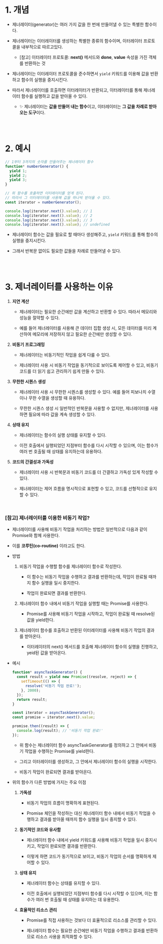 # 1. 개념

- 제너레이터(generator)는 여러 가지 값을 한 번에 만들어낼 수 있는 특별한 함수이다.

- 제너레이터는 이터레이터를 생성하는 특별한 종류의 함수이며, 이터레이터 프로토콜을 내부적으로 따르고있다.

  - [참고] 이터레이터 프로토콜: **next()** 메서드와 **done**, **value** 속성을 가진 객체를 반환하는 것

- 제너레이터는 이터레이터 프로토콜을 준수하면서 `yield` 키워드를 이용해 값을 반환하고 함수의 실행을 중지시킨다.

- 따라서 제너레이터를 호출하면 이터레이터가 반환되고, 이터레이터를 통해 제너레이터 함수를 실행하고 값을 받아올 수 있다.

  - ✨ 제너레이터는 **값을 만들어 내는 함수**이고, 이터레이터는 **그 값을 차례로 받아오는 도구**이다.

<br /><br />

# 2. 예시

```javascript
// 1부터 3까지의 숫자를 만들어주는 제너레이터 함수
function* numberGenerator() {
  yield 1;
  yield 2;
  yield 3;
}

// 위 함수를 호출하면 이터레이터를 얻게 된다.
// 따라서 그 이터레이터를 사용해 값을 하나씩 받아올 수 있다.
const iterator = numberGenerator();

console.log(iterator.next().value); // 1
console.log(iterator.next().value); // 2
console.log(iterator.next().value); // 3
console.log(iterator.next().value); // undefined
```

- 제너레이터 함수는 값을 필요로 할 때마다 생성해주고, `yield` 키워드를 통해 함수의 실행을 중지시킨다.

- 그래서 반복문 없이도 필요한 값들을 차례로 만들어낼 수 있다.

<br /><br />

# 3. 제너레이터를 사용하는 이유

1. **지연 계산**

    - 제너레이터는 필요한 순간에만 값을 계산하고 반환할 수 있다. 따라서 메모리와 성능을 절약할 수 있다.

    - 예를 들어 제너레이터를 사용해 큰 데이터 집합 생성 시, 모든 데이터를 미리 계산하여 메모리에 저장하지 않고 필요한 순간에만 생성할 수 있다. <br />

2. **비동기 프로그래밍**

    - 제너레이터는 비동기적인 작업을 쉽게 다룰 수 있다.

    - 제너레이터 사용 시 비동기 작업을 동기적으로 보이도록 제어할 수 있고, 비동기 코드를 더 읽기 쉽고 관리하기 쉽게 만들 수 있다. <br />

3. **무한한 시퀀스 생성**

    - 제너레이터 사용 시 무한한 시퀀스를 생성할 수 있다. 예를 들어 피보나치 수열이나 무한 수열을 생성할 때 유용하다.

    - 무한한 시퀀스 생성 시 일반적인 반복문을 사용할 수 없지만, 제너레이터를 사용하면 필요에 따라 값을 계속 생성할 수 있다. <br />

4. **상태 유지**

    - 제너레이터는 함수의 실행 상태를 유지할 수 있다.

    - 이전 호출에서 실행되었던 지점부터 함수를 다시 시작할 수 있으며, 이는 함수가 여러 번 호출될 때 상태를 유지하는데 유용하다. <br />

5. **코드의 간결성과 가독성**

    - 제너레이터 사용 시 반복문과 비동기 코드를 더 간결하고 가독성 있게 작성할 수 있다.

    - 제너레이터는 제어 흐름을 명시적으로 표현할 수 있고, 코드를 선형적으로 유지할 수 있다.

<br />

### [참고] 제너레이터를 이용한 비동기 작업?

- 제너레이터를 사용해 비동기 작업을 처리하는 방법은 일반적으로 다음과 같이 Promise와 함께 사용한다.

- 이를 **코루틴(co-routine)** 이라고도 한다.

- 방법

  1. 비동기 작업을 수행할 함수를 제너레이터 함수로 작성한다.

      - 이 함수는 비동기 작업을 수행하고 결과를 반환하는데, 작업이 완료될 때까지 함수 실행을 일시 중지한다.

      - 작업이 완료되면 결과를 반환한다.

  2. 제너레이터 함수 내에서 비동기 작업을 실행할 때는 Promise를 사용한다.

      - Promise를 사용해 비동기 작업을 시작하고, 작업이 완료될 때 resolve된 값을 yield한다.

  3. 제너레이터 함수를 호출하고 반환된 이터레이터를 사용해 비동기 작업의 결과를 받아온다.

      - 이터레이터의 next() 메서드를 호출해 제너레이터 함수의 실행을 진행하고, yeid된 값을 받아온다.

- 예시

  ```javascript
  function* asyncTaskGenerator() {
    const result = yield new Promise((resolve, reject) => {
      setTimeout(() => {
        resolve('비동기 작업 완료!');
      }, 2000);
    });
    return result;
  }

  const iterator = asyncTaskGenerator();
  const promise = iterator.next().value;

  promise.then((result) => {
    console.log(result); // '비동기 작업 완료!'
  });
  ```
  
  - 위 함수는 제너레이터 함수 asyncTaskGenerator를 정의하고 그 안에서 비동기 작업을 수행하는 Promise를 yield한다.

  - 그리고 이터레이터를 생성하고, 그 안에서 제너레이터 함수의 실행을 시작한다.

  - 비동기 작업이 완료되면 결과를 받아온다.

- 위의 함수가 다른 방법에 가지는 주요 이점

  1. **가독성**

      - 비동기 작업의 흐름이 명확하게 표현된다.

      - Promise 체인을 작성하는 대신 제너레이터 함수 내에서 비동기 작업을 수행하고 결과를 받아올 때까지 함수 실행을 일시 중지할 수 있다.

  2. **동기적인 코드와 유사함**

      - 제너레이터 함수 내에서 yield 키워드를 사용해 비동기 작업을 일시 중지시키고, 작업이 완료되면 결과를 반환한다.

      - 이렇게 하면 코드가 동기적으로 보이고, 비동기 작업의 순서를 명확하게 제어할 수 있다.

  3. **상태 유지**

      - 제너레이터 함수는 상태를 유지할 수 있다.

      - 이전 호출에서 실행되었던 지점부터 함수를 다시 시작할 수 있으며, 이는 함수가 여러 번 호출될 때 상태를 유지하는 데 유용한다.

  4. **효율적인 리소스 관리**

      - Promise를 직접 사용하는 것보다 더 효율적으로 리소스를 관리할 수 있다.

      - 제너레이터 함수는 필요한 순간에만 비동기 작업을 수행하고 결과를 반환하므로 리소스 사용을 최적화할 수 있다.